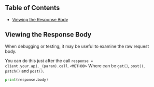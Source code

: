 
## Table of Contents
* [Viewing the Response Body](#response-body)

<a name="response-body"></a>
## Viewing the Response Body

When debugging or testing, it may be useful to examine the raw request body.

You can do this just after the call `response = client.your.api._(param).call.<METHOD>` Where <METHOD> can be `get()`, `post()`, `patch()` and `post()`.

```python
print(response.body)
```
